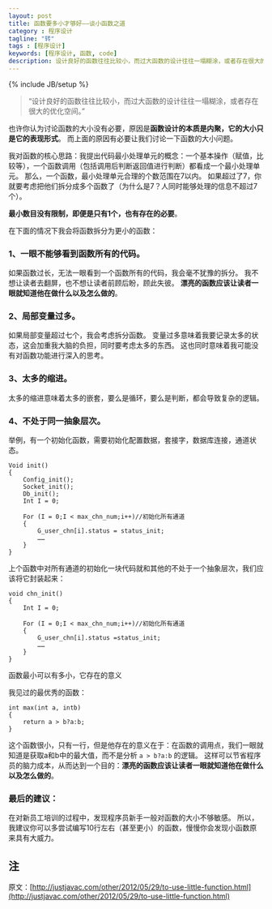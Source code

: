 ```yaml
---
layout: post
title: 函数要多小才够好——谈小函数之道
category : 程序设计
tagline: "转"
tags : [程序设计]
keywords: [程序设计, 函数, code]
description: 设计良好的函数往往比较小，而过大函数的设计往往一塌糊涂，或者存在很大的优化空间。
---
```

{% include JB/setup %}

> “设计良好的函数往往比较小，而过大函数的设计往往一塌糊涂，或者存在很大的优化空间。”

也许你认为讨论函数的大小没有必要，原因是**函数设计的本质是内聚，它的大小只是它的表现形式**。
而上面的原因有必要让我们讨论一下函数的大小问题。

我对函数的核心思路：我提出代码最小处理单元的概念：一个基本操作（赋值，比较等），一个函数调用（包括调用后判断返回值进行判断）都看成一个最小处理单元。
那么，一个函数，最小处理单元合理的个数范围在7以内。
如果超过了7，你就要考虑把他们拆分成多个函数了（为什么是7？人同时能够处理的信息不超过7个）。

**最小数目没有限制，即便是只有1个，也有存在的必要**。

在下面的情况下我会将函数拆分为更小的函数：

### 1、一眼不能够看到函数所有的代码。

如果函数过长，无法一眼看到一个函数所有的代码，我会毫不犹豫的拆分。
我不想让读者去翻屏，也不想让读者前顾后盼，顾此失彼。
**漂亮的函数应该让读者一眼就知道他在做什么以及怎么做的**。

### 2、局部变量过多。

如果局部变量超过七个，我会考虑拆分函数。
变量过多意味着我要记录太多的状态，这会加重我大脑的负担，同时要考虑太多的东西。
这也同时意味着我可能没有对函数功能进行深入的思考。

### 3、太多的缩进。

太多的缩进意味着太多的嵌套，要么是循环，要么是判断，都会导致复杂的逻辑。

### 4、不处于同一抽象层次。

举例，有一个初始化函数，需要初始化配置数据，套接字，数据库连接，通道状态。

    Void init()
    {
        Config_init();
        Socket_init();
        Db_init();
        Int I = 0;
        
        For (I = 0;I < max_chn_num;i++)//初始化所有通道
        {
            G_user_chn[i].status = status_init;
            ……
        }
    }

上个函数中对所有通道的初始化一块代码就和其他的不处于一个抽象层次，我们应该将它封装起来：

    void chn_init()
    {
        Int I = 0;
        
        For (I = 0;I < max_chn_num;i++)//初始化所有通道
        {
            G_user_chn[i].status =status_init;
            ……
        }
    }

函数最小可以有多小，它存在的意义

我见过的最优秀的函数：

    int max(int a, intb)
    {
        return a > b?a:b;
    }

这个函数很小，只有一行，但是他存在的意义在于：在函数的调用点，我们一眼就知道是获取a和b中的最大值，而不是分析 `a > b?a:b` 的逻辑。
这样可以节省程序员的脑力成本，从而达到一个目的：**漂亮的函数应该让读者一眼就知道他在做什么以及怎么做的**。

### 最后的建议：

在对新员工培训的过程中，发现程序员新手一般对函数的大小不够敏感。
所以，我建议你可以多尝试编写10行左右（甚至更小）的函数，慢慢你会发现小函数原来具有大威力。

## 注 ##
原文：[http://justjavac.com/other/2012/05/29/to-use-little-function.html](http://justjavac.com/other/2012/05/29/to-use-little-function.html)